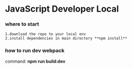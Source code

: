 # JavaScript Developer Local

### where to start
```
1.download the repo to your local env
2.install dependencies in main directory **npm install**
```

 
### how to run dev webpack
command: 
**npm run build:dev**
